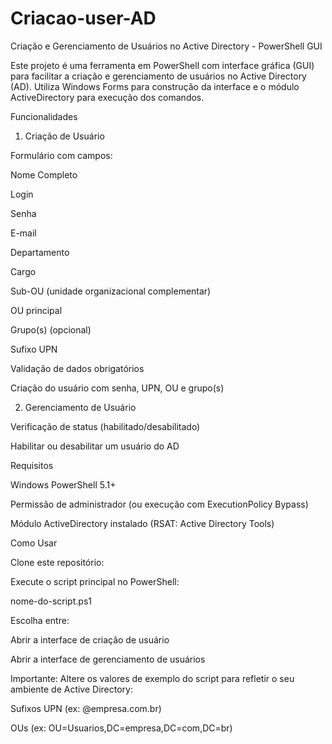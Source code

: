 # Criacao-user-AD

Criação e Gerenciamento de Usuários no Active Directory - PowerShell GUI

Este projeto é uma ferramenta em PowerShell com interface gráfica (GUI) para facilitar a criação e gerenciamento de usuários no Active Directory (AD). Utiliza Windows Forms para construção da interface e o módulo ActiveDirectory para execução dos comandos.

Funcionalidades

1. Criação de Usuário

Formulário com campos:

Nome Completo

Login

Senha

E-mail

Departamento

Cargo

Sub-OU (unidade organizacional complementar)

OU principal

Grupo(s) (opcional)

Sufixo UPN

Validação de dados obrigatórios

Criação do usuário com senha, UPN, OU e grupo(s)

2. Gerenciamento de Usuário

Verificação de status (habilitado/desabilitado)

Habilitar ou desabilitar um usuário do AD

Requisitos

Windows PowerShell 5.1+

Permissão de administrador (ou execução com ExecutionPolicy Bypass)

Módulo ActiveDirectory instalado (RSAT: Active Directory Tools)

Como Usar

Clone este repositório:

Execute o script principal no PowerShell:

nome-do-script.ps1

Escolha entre:

Abrir a interface de criação de usuário

Abrir a interface de gerenciamento de usuários

Importante: Altere os valores de exemplo do script para refletir o seu ambiente de Active Directory:

Sufixos UPN (ex: @empresa.com.br)

OUs (ex: OU=Usuarios,DC=empresa,DC=com,DC=br)







